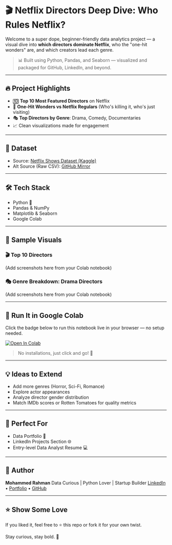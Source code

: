 # 🎬 Netflix Directors Deep Dive: Who Rules Netflix?

Welcome to a super dope, beginner-friendly data analytics project — a visual dive into **which directors dominate Netflix**, who the "one-hit wonders" are, and which creators lead each genre.

> 📊 Built using Python, Pandas, and Seaborn — visualized and packaged for GitHub, LinkedIn, and beyond.

---

## 🔥 Project Highlights

* 🔟 **Top 10 Most Featured Directors** on Netflix
* 🎯 **One-Hit Wonders vs Netflix Regulars** (Who's killing it, who's just visiting)
* 🎭 **Top Directors by Genre**: Drama, Comedy, Documentaries
* 📈 Clean visualizations made for engagement

---

## 📁 Dataset

* Source: [Netflix Shows Dataset (Kaggle)](https://www.kaggle.com/datasets/shivamb/netflix-shows)
* Alt Source (Raw CSV): [GitHub Mirror](https://raw.githubusercontent.com/prasertcbs/basic-dataset/master/netflix_titles.csv)

---

## 🛠️ Tech Stack

* Python 🐍
* Pandas & NumPy
* Matplotlib & Seaborn
* Google Colab

---

## 📸 Sample Visuals

### 🎬 Top 10 Directors

(Add screenshots here from your Colab notebook)

### 🎭 Genre Breakdown: Drama Directors

(Add screenshots here from your Colab notebook)

---

## 🚀 Run It in Google Colab

Click the badge below to run this notebook live in your browser — no setup needed.

[![Open In Colab](https://colab.research.google.com/assets/colab-badge.svg)](https://colab.research.google.com/drive/1YkgKB9OrfN7AkFYKRQoC2d1LFXW0xyPg#scrollTo=xS9fQOCgCjmu)

> No installations, just click and go! 🎯

---

## 💡 Ideas to Extend

* Add more genres (Horror, Sci-Fi, Romance)
* Explore actor appearances
* Analyze director gender distribution
* Match IMDb scores or Rotten Tomatoes for quality metrics

---

## 💼 Perfect For

* Data Portfolio 📁
* LinkedIn Projects Section 🌐
* Entry-level Data Analyst Resume 💻

---

## 🧠 Author

**Mohammed Rahman**
Data Curious | Python Lover | Startup Builder
[LinkedIn](https://www.linkedin.com/in/mhrrahman) • [Portfolio](https://habib.to) • [GitHub](https://github.com/mhabib1)

---

## ⭐ Show Some Love

If you liked it, feel free to ⭐️ this repo or fork it for your own twist.

Stay curious, stay bold. 🚀
